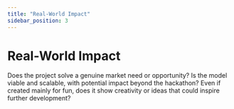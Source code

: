 ```yaml
---
title: "Real-World Impact"
sidebar_position: 3
---
```


# Real-World Impact

Does the project solve a genuine market need or opportunity? Is the model viable and scalable, with potential impact beyond the hackathon? Even if created mainly for fun, does it show creativity or ideas that could inspire further development?